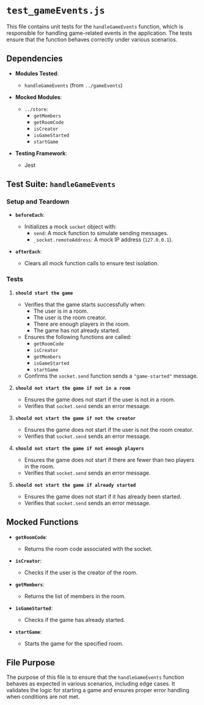 # `test_gameEvents.js`

This file contains unit tests for the `handleGameEvents` function, which is responsible for handling game-related events in the application. The tests ensure that the function behaves correctly under various scenarios.

## Dependencies

- **Modules Tested**:
  - `handleGameEvents` (from `../gameEvents`)

- **Mocked Modules**:
  - `../store`:
    - `getMembers`
    - `getRoomCode`
    - `isCreator`
    - `isGameStarted`
    - `startGame`

- **Testing Framework**:
  - Jest

## Test Suite: `handleGameEvents`

### Setup and Teardown

- **`beforeEach`**:
  - Initializes a mock `socket` object with:
    - `send`: A mock function to simulate sending messages.
    - `_socket.remoteAddress`: A mock IP address (`127.0.0.1`).

- **`afterEach`**:
  - Clears all mock function calls to ensure test isolation.

### Tests

1. **`should start the game`**
   - Verifies that the game starts successfully when:
     - The user is in a room.
     - The user is the room creator.
     - There are enough players in the room.
     - The game has not already started.
   - Ensures the following functions are called:
     - `getRoomCode`
     - `isCreator`
     - `getMembers`
     - `isGameStarted`
     - `startGame`
   - Confirms the `socket.send` function sends a `"game-started"` message.

2. **`should not start the game if not in a room`**
   - Ensures the game does not start if the user is not in a room.
   - Verifies that `socket.send` sends an error message.

3. **`should not start the game if not the creator`**
   - Ensures the game does not start if the user is not the room creator.
   - Verifies that `socket.send` sends an error message.

4. **`should not start the game if not enough players`**
   - Ensures the game does not start if there are fewer than two players in the room.
   - Verifies that `socket.send` sends an error message.

5. **`should not start the game if already started`**
   - Ensures the game does not start if it has already been started.
   - Verifies that `socket.send` sends an error message.

## Mocked Functions

- **`getRoomCode`**:
  - Returns the room code associated with the socket.

- **`isCreator`**:
  - Checks if the user is the creator of the room.

- **`getMembers`**:
  - Returns the list of members in the room.

- **`isGameStarted`**:
  - Checks if the game has already started.

- **`startGame`**:
  - Starts the game for the specified room.

## File Purpose

The purpose of this file is to ensure that the `handleGameEvents` function behaves as expected in various scenarios, including edge cases. It validates the logic for starting a game and ensures proper error handling when conditions are not met.
